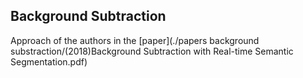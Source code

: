 ## Background Subtraction 
Approach of the authors in the [paper](./papers background substraction/(2018)Background Subtraction with Real-time Semantic Segmentation.pdf)
